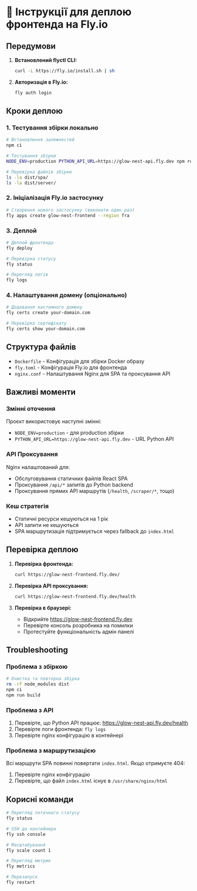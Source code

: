 # 🚀 Інструкції для деплою фронтенда на Fly.io

## Передумови

1. **Встановлений flyctl CLI:**
   ```bash
   curl -L https://fly.io/install.sh | sh
   ```

2. **Авторизація в Fly.io:**
   ```bash
   fly auth login
   ```

## Кроки деплою

### 1. Тестування збірки локально

```bash
# Встановлення залежностей
npm ci

# Тестування збірки
NODE_ENV=production PYTHON_API_URL=https://glow-nest-api.fly.dev npm run build

# Перевірка файлів збірки
ls -la dist/spa/
ls -la dist/server/
```

### 2. Ініціалізація Fly.io застосунку

```bash
# Створення нового застосунку (виконати один раз)
fly apps create glow-nest-frontend --region fra
```

### 3. Деплой

```bash
# Деплой фронтенда
fly deploy

# Перевірка статусу
fly status

# Перегляд логів
fly logs
```

### 4. Налаштування домену (опціонально)

```bash
# Додавання кастомного домену
fly certs create your-domain.com

# Перевірка сертифікату
fly certs show your-domain.com
```

## Структура файлів

- `Dockerfile` - Конфігурація для збірки Docker образу
- `fly.toml` - Конфігурація Fly.io для фронтенда
- `nginx.conf` - Налаштування Nginx для SPA та проксування API

## Важливі моменти

### Змінні оточення

Проєкт використовує наступні змінні:
- `NODE_ENV=production` - для production збірки
- `PYTHON_API_URL=https://glow-nest-api.fly.dev` - URL Python API

### API Проксування

Nginx налаштований для:
- Обслуговування статичних файлів React SPA
- Проксування `/api/*` запитів до Python backend
- Проксування прямих API маршрутів (`/health`, `/scraper/*`, тощо)

### Кеш стратегія

- Статичні ресурси кешуються на 1 рік
- API запити не кешуються
- SPA маршрутизація підтримується через fallback до `index.html`

## Перевірка деплою

1. **Перевірка фронтенда:**
   ```bash
   curl https://glow-nest-frontend.fly.dev/
   ```

2. **Перевірка API проксування:**
   ```bash
   curl https://glow-nest-frontend.fly.dev/health
   ```

3. **Перевірка в браузері:**
   - Відкрийте https://glow-nest-frontend.fly.dev
   - Перевірте консоль розробника на помилки
   - Протестуйте функціональність адмін панелі

## Troubleshooting

### Проблема з збіркою

```bash
# Очистка та повторна збірка
rm -rf node_modules dist
npm ci
npm run build
```

### Проблема з API

1. Перевірте, що Python API працює: https://glow-nest-api.fly.dev/health
2. Перевірте логи фронтенда: `fly logs`
3. Перевірте nginx конфігурацію в контейнері

### Проблема з маршрутизацією

Всі маршрути SPA повинні повертати `index.html`. Якщо отримуєте 404:
1. Перевірте nginx конфігурацію
2. Перевірте, що файл `index.html` існує в `/usr/share/nginx/html`

## Корисні команди

```bash
# Перегляд поточного статусу
fly status

# SSH до контейнера
fly ssh console

# Масштабування
fly scale count 1

# Перегляд метрик
fly metrics

# Перезапуск
fly restart
```
